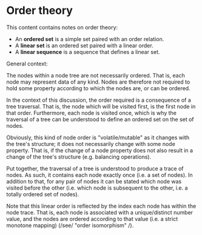 
<!-- ======================================================================= -->
# Order theory

This content contains notes on order theory:

* An **ordered set** is a simple set paired with an order relation.
* A **linear set** is an ordered set paired with a linear order.
* A **linear sequence** is a sequence that defines a linear set.

General context:

The nodes within a node tree are not necessarily ordered. That is, each node
may represent data of any kind. Nodes are therefore not required to hold some
property according to which the nodes are, or can be ordered.

In the context of this discussion, the order required is a consequence of a
tree traversal. That is, the node which will be visited first, is the first
node in that order. Furthermore, each node is visited once, which is why the
traversal of a tree can be understood to define an ordered set on the set of
nodes.

Obviously, this kind of node order is "volatile/mutable" as it changes with the
tree's structure; it does not necessarily change with some node property. That
is, if the change of a node property does not also result in a change of the
tree's structure (e.g. balancing operations).

Put together, the traversal of a tree is understood to produce a trace of nodes.
As such, it contains each node exactly once (i.e. a set of nodes). In addition
to that, for any pair of nodes it can be stated which node was visited before
the other (i.e. which node is subsequent to the other, i.e. a totally ordered
set of nodes).

Note that this linear order is reflected by the index each node has within
the node trace. That is, each node is associated with a unique/distinct number
value, and the nodes are ordered according to that value (i.e. a strict
monotone mapping) (/see/ "order isomorphism" /).
